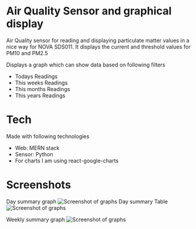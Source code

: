 # Air Quality Sensor and graphical display
Air Quality sensor for reading and displaying particulate matter values in a nice way for NOVA SDS011. It displays the current and threshold values for PM10 and PM2.5

Displays a graph which can show data based on following filters

* Todays Readings
* This weeks Readings
* This months Readings
* This years Readings


# Tech
Made with following technologies

* Web: MERN stack
* Sensor: Python 
* For charts I am using react-google-charts 

# Screenshots

Day summary graph
![Screenshot of graphs](http://sherazlodhi.com/assets/images/ss.png)
Day summary Table
![Screenshot of graphs](http://sherazlodhi.com/assets/images/sstable.png)

Weekly summary graph
![Screenshot of graphs](http://sherazlodhi.com/assets/images/weekgraph.png)
